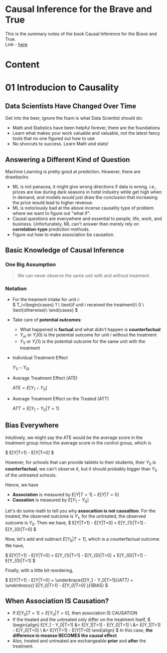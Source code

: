 # Causal Inference for the Brave and True
This is the summary notes of the book Causal Inference for the Brave and True.  
Link - [here](https://matheusfacure.github.io/python-causality-handbook/landing-page.html)

# Content



# 01 Introducion to Causality

## Data Scientists Have Changed Over Time
Get into the beer, ignore the foam is what Data Scientist should do:
- Math and Statistics have been helpful forever, there are the foundations
- Learn what makes your work valuable and valuable, not the latest fancy tools that no one figured out how to use
- No shorcuts to success. Learn Math and stats!

## Answering a Different Kind of Question
Machine Learning is pretty good at prediction. However, there are drawbacks:
- ML is not panacea, it might give wrong directions if data is wrong. i.e., prices are low during dark seasons in hotel industry while get high when in demand, and models would just draw the conclusion that increasing the price would lead to higher revenue.
- ML is notoriously bad at the above incerse causality type of problem where we want to figure out "what if".
- Causal questions are everywhere and essential to people, life, work, and business. Unfortunately, ML can't answer then merely rely on **correlation-type** prediction methods.
- Figure out how to make association be causation.

## Basic Knowledge of Causal Inference
### One Big Assumption
>We can never observe the same unit with and without treatment.

### Notation
- For the treament intake for unit *i*:  
$
T_i=\begin{cases}
1 \ \text{if unit i received the treatment}\\
0 \ \text{otherwise}\\
\end{cases}
$
- Take care of **potential outcomes**:
  - What happened is **factual** and what didn't happen is **counterfactual**
  - $Y_{oi}$ or $Y_i(0)$ is the potential outcome for unit *i* without the treatment
  - $Y_{1i}$ or $Y_i(1)$ is the potential outcome for the same unit with the treatment  
- Individual Treatment Effect 

  $Y_{1i} - Y_{0i}$

- Average Treatment Effect (ATE)  
  
  $ATE = E[Y_{1} - Y_{0}]$
- Average Treatment Effect on the Treated (ATT)  
  
  $ATT = E[Y_{1} - Y_{0}|T=1]$

## Bias Everywhere
Intuitively, we might say the ATE would be the average score in the treatment group minus the average score in the control group, which is  

$
E[Y|T=1] - E[Y|T=0]
$  

However, for schools that can provide tablets to their students, their $Y_{0}$ is **counterfactual**, we can't observe it, but it should probably bigger than $Y_{0}$ of the untreated schools.  

Hence, we have  
- **Association** is measured by $E[Y|T=1] - E[Y|T=0]$
- **Causation** is measured by $E[Y_{1} - Y_{0}]$

Let's do some math to tell you why **assocaition is not causaltion**. For the treated, the observed outcome is $Y_{1}$, for the untreated, the observed outcome is $Y_{0}$. Then we have,
$
E[Y|T=1] - E[Y|T=0] = E[Y_{1}|T=1] - E[Y_{0}|T=0]
$

Now, let's add and subtract $E[Y_{0}|T=1]$, which is a counterfactual outcome. We have,

$
E[Y|T=1] - E[Y|T=0] = E[Y_{1}|T=1] - E[Y_{0}|T=0] + E[Y_{0}|T=1] - E[Y_{0}|T=1]
$

Finally, with a little bit reordering,  

$
E[Y|T=1] - E[Y|T=0] = \underbrace{E[Y_1 - Y_0|T=1]}_{ATT} + \underbrace{\{ E[Y_0|T=1] - E[Y_0|T=0] \}}_{BIAS}
$

## When Association IS Causation?
- If $E[Y_0|T=1] = E[Y_0|T=0]$, then association IS CAUSATION
- If the treated and the untreated only differ on the treatment itself, 
$
\begin{align}
E[Y_1 - Y_0|T=1] &= E[Y_1|T=1] - E[Y_0|T=1] \\
&= E[Y_1|T=1] - E[Y_0|T=0] \\
&= E[Y|T=1] - E[Y|T=0]
\end{align}
$
In this case, **the difference in meanse BECOMES the causal effect**
- Also, treated and untreated are exchangeable **prior** and **after** the treatment.